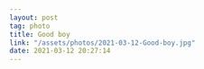 ```yaml
---
layout: post
tag: photo
title: Good boy
link: "/assets/photos/2021-03-12-Good-boy.jpg"
date: 2021-03-12 20:27:14
---
```

